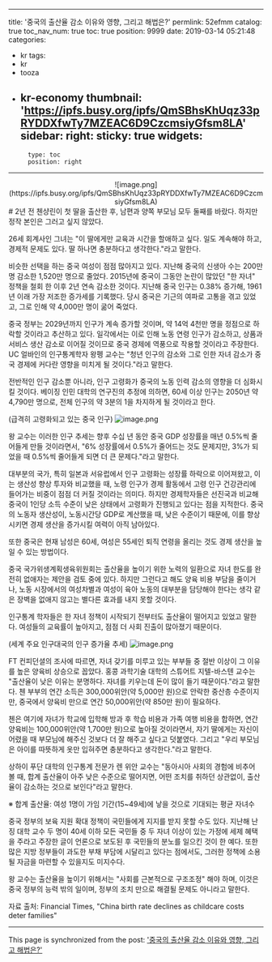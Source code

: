 
---
title: '중국의 출산율 감소 이유와 영향, 그리고 해법은?'
permlink: 52efmm
catalog: true
toc_nav_num: true
toc: true
position: 9999
date: 2019-03-14 05:21:48
categories:
- kr
tags:
- kr
- tooza
- kr-economy
thumbnail: 'https://ipfs.busy.org/ipfs/QmSBhsKhUqz33pRYDDXfwTy7MZEAC6D9CzcmsiyGfsm8LA'
sidebar:
    right:
        sticky: true
widgets:
    -
        type: toc
        position: right
---


<center>
![image.png](https://ipfs.busy.org/ipfs/QmSBhsKhUqz33pRYDDXfwTy7MZEAC6D9CzcmsiyGfsm8LA)
</center>
#
2년 전 첸샹린이 첫 딸을 출산한 후, 남편과 양쪽 부모님 모두 둘째를 바랐다. 하지만 정작 본인은 그러고 싶지 않았다. 

26세 회계사인 그녀는 "이 딸에게만 교육과 시간을 할애하고 싶다. 일도 계속해야 하고, 경제적 문제도 있다. 딸 하나면 충분하다고 생각한다."라고 말한다.  

비슷한 선택을 하는 중국 여성이 점점 많아지고 있다. 지난해 중국의 신생아 수는 200만 명 감소한 1,520만 명으로 줄었다. 2015년에 중국이 그동안 논란이 많았던 "한 자녀" 정책을 철회 한 이후 2년 연속 감소한 것이다. 지난해 중국 인구는 0.38% 증가해, 1961년 이래 가장 저조한 증가세를 기록했다. 당시 중국은 기근의 여파로 고통을 겪고 있었고, 그로 인해 약 4,000만 명이 굶어 죽었다.  

중국 정부는 2029년까지 인구가 계속 증가할 것이며, 약 14억 4천만 명을 정점으로 하락할 것이라고 추산하고 있다. 일각에서는 이로 인해 노동 연령 인구가 감소하고, 상품과 서비스 생산 감소로 이어질 것이므로 중국 경제에 역풍으로 작용할 것이라고 주장한다. UC 얼바인의 인구통계학자 왕펭 교수는 "청년 인구의 감소와 그로 인한 자녀 감소가 중국 경제에 커다란 영향을 미치게 될 것이다."라고 말한다.  

전반적인 인구 감소뿐 아니라, 인구 고령화가 중국의 노동 인력 감소의 영향을 더 심화시킬 것이다. 베이징 인민 대학의 연구진의 추정에 의하면, 60세 이상 인구는 2050년 약 4,790만 명으로, 전체 인구의 약 3분의 1을 차지하게 될 것이라고 한다.​

(급격히 고령화되고 있는 중국 인구)
![image.png](https://ipfs.busy.org/ipfs/QmcqHR4FZUD3n3VgV6LCGtrCYZkvmtQccbAZkeSNMDyj3w)

왕 교수는 이러한 인구 추세는 향후 수십 년 동안 중국 GDP 성장률을 매년 0.5%씩 줄어들게 만들 것이라면서, "6% 성장률에서 0.5%가 줄어드는 것도 문제지만, 3%가 되었을 때 0.5%씩 줄어들게 되면 더 큰 문제다."라고 말한다. 

대부분의 국가, 특히 일본과 서유럽에서 인구 고령화는 성장률 하락으로 이어져왔고, 이는 생산성 향상 투자와 비교했을 때, 노령 인구가 경제 활동에서 고령 인구 건강관리에 들어가는 비중이 점점 더 커질 것이라는 의미다. 하지만 경제학자들은 선진국과 비교해 중국이 1인당 소득 수준이 낮은 상태에서 고령화가 진행되고 있다는 점을 지적한다. 중국의 노동자 생산성이, 노동시간당 GDP로 계산했을 때, 낮은 수준이기 때문에, 이를 향상시키면 경제 생산을 증가시킬 여력이 아직 남아있다. 

또한 중국은 현재 남성은 60세, 여성은 55세인 퇴직 연령을 올리는 것도 경제 생산을 높일 수 있는 방법이다.  

중국 국가위생계획생육위원회는 출산율을 높이기 위한 노력의 일환으로 자녀 한도를 완전히 없애자는 제안을 검토 중에 있다. 하지만 그런다고 해도 양육 비용 부담을 줄이거나, 노동 시장에서의 여성차별과 여성이 육아 노동의 대부분을 담당해야 한다는 생각 같은 장벽을 없애지 않고는 별다른 효과를 내지 못할 것이다.  

인구통계 학자들은 한 자녀 정책이 시작되기 전부터도 출산율이 떨어지고 있었고 말한다. 여성들의 교육률이 높아지고, 점점 더 사회 진출이 많아졌기 때문이다.​

(세계 주요 인구대국의 인구 증가율 추세)
![image.png](https://ipfs.busy.org/ipfs/QmZ62dK1Y5gRaAM9JM634ZrDCUVKnr1wCgR2YmqyB472G9)

FT 컨피던셜의 조사에 따르면, 자녀 갖기를 미루고 있는 부부들 중 절반 이상이 그 이유를 높은 양육비 상승으로 꼽았다. 홍콩 과학기술 대학의 스튜어트 지텔-바스텐 교수는 "출산율이 낮은 이유는 분명하다. 자녀를 키우는데 돈이 많이 들기 때문이다."라고 말한다. 첸 부부의 연간 소득은 300,000위안(약 5,000만 원)으로 안락한 중산층 수준이지만, 중국에서 양육비 만으로 연간 50,000위안(약 850만 원)이 필요하다.  

첸은 여기에 자녀가 학교에 입학해 방과 후 학습 비용과 가족 여행 비용을 합하면, 연간 양육비는 100,000위안(약 1,700만 원)으로 높아질 것이라면서, 자기 딸에게는 자신이 어렸을 때 부모님에 해주신 것보다 더 잘 해주고 싶다고 덧붙였다. 그리고 "우리 부모님은 아이를 따뜻하게 옷만 입혀주면 충분하다고 생각한다."라고 말한다.  

상하이 푸단 대학의 인구통계 전문가 렌 위안 교수는 "동아시아 사회의 경험에 비추어 볼 때, 합계 출산율이 아주 낮은 수준으로 떨어지면, 어떤 조치를 취하던 상관없이, 출산율이 감소하는 것으로 보인다"라고 말한다. 

※ 합계 출산율: 여성 1명이 가임 기간(15~49세)에 낳을 것으로 기대되는 평균 자녀수 

중국 정부의 보육 지원 확대 정책이 국민들에게 지지를 받지 못할 수도 있다. 지난해 난징 대학 교수 두 명이 40세 이하 모든 국민들 중 두 자녀 이상이 있는 가정에 세제 혜택을 주라고 주장한 글이 언론으로 보도된 후 국민들의 분노를 일으킨 것이 한 예다. 또한 많은 지방 정부들이 과도한 부채 부담에 시달리고 있다는 점에서도, 그러한 정책에 소용될 자금을 마련할 수 있을지도 미지수다. 

왕 교수는 출산율을 높이기 위해서는 "사회를 근본적으로 구조조정" 해야 하며, 이것은 중국 정부의 능력 밖의 일이며, 정부의 조치 만으로 해결될 문제도 아니라고 말한다.  

자료 출처: Financial Times, "China birth rate declines as childcare costs deter families"


- - -

This page is synchronized from the post: ['중국의 출산율 감소 이유와 영향, 그리고 해법은?'](https://steemit.com/@pius.pius/52efmm)
